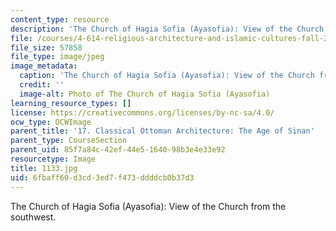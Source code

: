 ```yaml
---
content_type: resource
description: 'The Church of Hagia Sofia (Ayasofia): View of the Church from the southwest.'
file: /courses/4-614-religious-architecture-and-islamic-cultures-fall-2002/6fbaff60d3cd3ed7f473ddddcb0b37d3_1133.jpg
file_size: 57858
file_type: image/jpeg
image_metadata:
  caption: 'The Church of Hagia Sofia (Ayasofia): View of the Church from the southwest.'
  credit: ''
  image-alt: Photo of The Church of Hagia Sofia (Ayasofia)
learning_resource_types: []
license: https://creativecommons.org/licenses/by-nc-sa/4.0/
ocw_type: OCWImage
parent_title: '17. Classical Ottoman Architecture: The Age of Sinan'
parent_type: CourseSection
parent_uid: 85f7a84c-42ef-44e5-1640-98b3e4e33e92
resourcetype: Image
title: 1133.jpg
uid: 6fbaff60-d3cd-3ed7-f473-ddddcb0b37d3
---
```

The Church of Hagia Sofia (Ayasofia): View of the Church from the southwest.